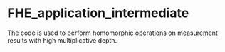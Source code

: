 # FHE_application_intermediate
The code is used to perform homomorphic operations on measurement results with high multiplicative depth.
